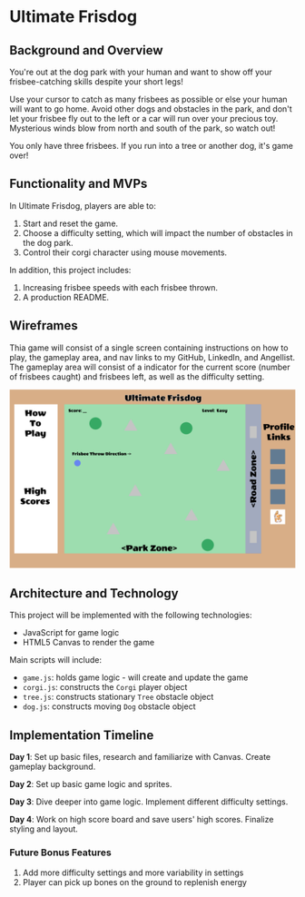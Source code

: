 # Ultimate Frisdog

## Background and Overview
You're out at the dog park with your human and want to show off your frisbee-catching skills despite your short legs!

Use your cursor to catch as many frisbees as possible or else your human will want to go home. Avoid other dogs and obstacles in the park, and don't let your frisbee fly out to the left or a car will run over your precious toy. Mysterious winds blow from north and south of the park, so watch out!

You only have three frisbees. If you run into a tree or another dog, it's game over!

## Functionality and MVPs

In Ultimate Frisdog, players are able to:
1. Start and reset the game.
2. Choose a difficulty setting, which will impact the number of obstacles in the dog park.
3. Control their corgi character using mouse movements.

In addition, this project includes:
1. Increasing frisbee speeds with each frisbee thrown.
2. A production README.

## Wireframes

Thia game will consist of a single screen containing instructions on how to
play, the gameplay area, and nav links to my GitHub, LinkedIn, and Angellist. 
The gameplay area will consist of a indicator for the current score (number of 
frisbees caught) and frisbees left, as well as the difficulty setting.

![alt_text](src/assets/images/wireframe.png "wireframes")

## Architecture and Technology
This project will be implemented with the following technologies:
- JavaScript for game logic
- HTML5 Canvas to render the game

Main scripts will include:
- ```game.js```: holds game logic - will create and update the game
- ```corgi.js```: constructs the ```Corgi``` player object
- ```tree.js```: constructs stationary ```Tree``` obstacle object
- ```dog.js```: constructs moving ```Dog``` obstacle object

## Implementation Timeline

**Day 1**: Set up basic files, research and familiarize with Canvas. Create
gameplay background.

**Day 2**: Set up basic game logic and sprites.

**Day 3**: Dive deeper into game logic. Implement different difficulty settings.

**Day 4**: Work on high score board and save users' high scores. Finalize 
styling and layout.

### Future Bonus Features
1. Add more difficulty settings and more variability in settings
2. Player can pick up bones on the ground to replenish energy
